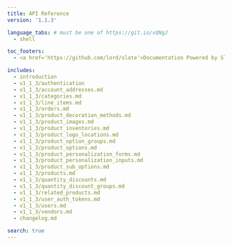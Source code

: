 ```yaml
---
title: API Reference
version: '1.1.3'

language_tabs: # must be one of https://git.io/vQNgJ
  - shell

toc_footers:
  - <a href='https://github.com/lord/slate'>Documentation Powered by Slate</a>

includes:
  - introduction
  - v1_1_3/authentication
  - v1_1_3/account_addresses.md
  - v1_1_3/categories.md
  - v1_1_3/line_items.md
  - v1_1_3/orders.md
  - v1_1_3/product_decoration_methods.md
  - v1_1_3/product_images.md
  - v1_1_3/product_inventories.md
  - v1_1_3/product_logo_locations.md
  - v1_1_3/product_option_groups.md
  - v1_1_3/product_options.md
  - v1_1_3/product_personalization_forms.md
  - v1_1_3/product_personalization_inputs.md
  - v1_1_3/product_sub_options.md
  - v1_1_3/products.md
  - v1_1_3/quantity_discounts.md
  - v1_1_3/quantity_discount_groups.md
  - v1_1_3/related_products.md
  - v1_1_3/user_auth_tokens.md
  - v1_1_3/users.md
  - v1_1_3/vendors.md
  - changelog.md

search: true
---
```

